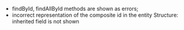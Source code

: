 
- findById, findAllById methods are shown as errors;
- incorrect representation of the composite id in the entity Structure: inherited field is not shown
